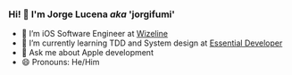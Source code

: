 ### Hi! 👋 I'm Jorge Lucena *aka* 'jorgifumi'

- 🔭 I’m iOS Software Engineer at [Wizeline](https://www.wizeline.com)
- 🌱 I’m currently learning TDD and System design at [Essential Developer](https://iosacademy.essentialdeveloper.com)
- 💬 Ask me about Apple development
- 😄 Pronouns: He/Him
